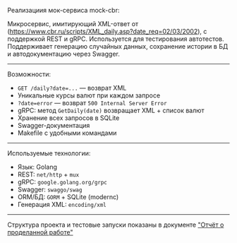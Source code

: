 Реализациия мок-сервиса mock-cbr:

Микросервис, имитирующий XML-ответ от (https://www.cbr.ru/scripts/XML_daily.asp?date_req=02/03/2002), с поддержкой REST и gRPC. Используется для тестирования автотестов. Поддерживает генерацию случайных данных, сохранение истории в БД и автодокументацию через Swagger.

----------------------------------------------------------------

Возможности:
- `GET /daily?date=...` — возврат XML
- Уникальные курсы валют при каждом запросе
- `?date=error` — возврат `500 Internal Server Error`
- gRPC: метод `GetDaily(date)` возвращает XML + список валют
- Хранение всех запросов в SQLite
- Swagger-документация
- Makefile с удобными командами
----------------------------------------------------------------

Используемые технологии:
- Язык: Golang
- REST: `net/http` + `mux`
- gRPC: `google.golang.org/grpc`
- Swagger: `swaggo/swag`
- ORM/БД: `GORM` + SQLite (modernc)
- Генерация XML: `encoding/xml`
----------------------------------------------------------------

Структура проекта и тестовые запуски показаны в документе ["Отчёт о проделанной работе"](./ОтчётПоПроделаннойРаботе.DOCX)
